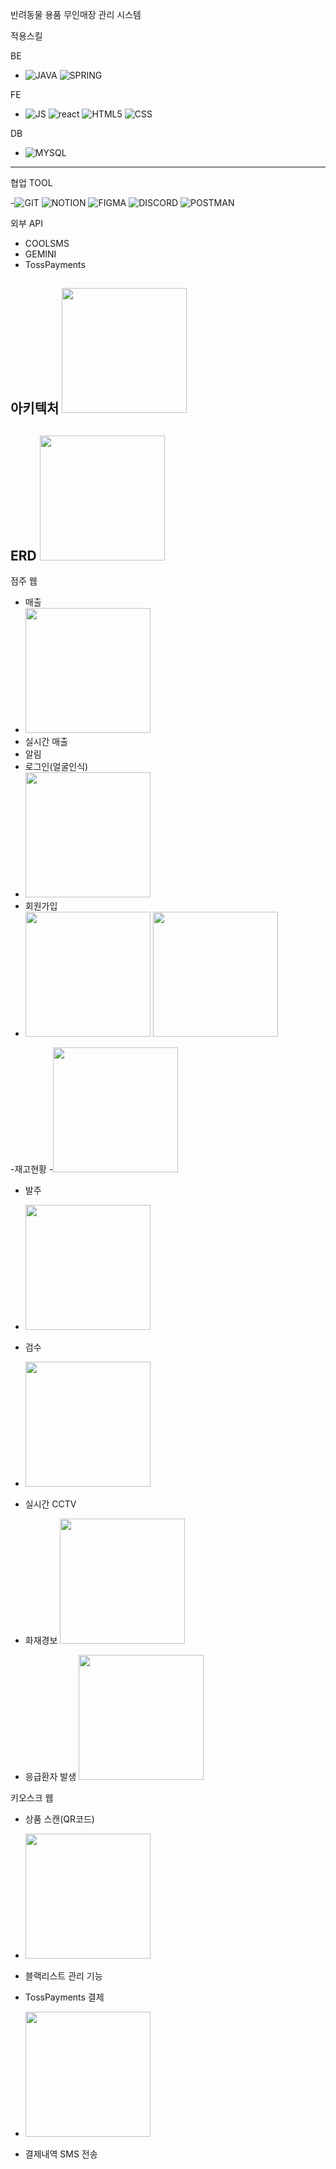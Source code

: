 반려동물 용품 무인매장 관리 시스템 

적용스킬 

BE 
-  ![JAVA](	https://img.shields.io/badge/Java-ED8B00?style=for-the-badge&logo=openjdk&logoColor=white) ![SPRING](	https://img.shields.io/badge/Spring-6DB33F?style=for-the-badge&logo=spring&logoColor=white)
 

FE
- ![JS](https://img.shields.io/badge/JavaScript-F7DF1E?style=for-the-badge&logo=JavaScript&logoColor=white)
![react](https://img.shields.io/badge/React-20232A?style=for-the-badge&logo=react&logoColor=61DAFB) ![HTML5](https://img.shields.io/badge/HTML5-E34F26?style=for-the-badge&logo=html5&logoColor=white) ![CSS](	https://img.shields.io/badge/CSS-239120?&style=for-the-badge&logo=css3&logoColor=white) 

DB 
- ![MYSQL](https://img.shields.io/badge/MySQL-00000F?style=for-the-badge&logo=mysql&logoColor=white)
-------------------------------------------------------------------------------------------------------------------
협업 TOOL

-![GIT](https://img.shields.io/badge/GitHub-100000?style=for-the-badge&logo=github&logoColor=white) 
![NOTION](https://img.shields.io/badge/Notion-000000?style=for-the-badge&logo=notion&logoColor=white) ![FIGMA](https://img.shields.io/badge/Figma-F24E1E?style=for-the-badge&logo=figma&logoColor=white) ![DISCORD](	https://img.shields.io/badge/Discord-7289DA?style=for-the-badge&logo=discord&logoColor=white) ![POSTMAN](https://img.shields.io/badge/Postman-FF6C37?style=for-the-badge&logo=postman&logoColor=white)


외부 API 
- COOLSMS
- GEMINI
- TossPayments

아키텍처
<image src="https://github.com/user-attachments/assets/40224973-7375-452d-92ae-29df05afe29d" with="200" height="200"/>
---------------------------------------------------------------------------------------------------------------------------------
ERD 
<image src="https://github.com/user-attachments/assets/628b52df-1676-43f7-8665-4bf09ace69d9" with="200" height="200"/>
----------------------------------------------------------------------------------------------------------------------------------
점주 웹 
- 매출
- <image src="https://github.com/user-attachments/assets/4c2e3c9f-66d1-4d58-84c0-0d929dbd2e4c" with="200" height="200"/>
- 실시간 매출
- 알림
- 로그인(얼굴인식)
- <image src="https://github.com/user-attachments/assets/de4e14fc-844e-46a9-a8da-0e1083d7635b" with="200" height="200"/>
- 회원가입
- <image src="https://github.com/user-attachments/assets/08cc7477-eae7-4d9d-831a-364eb2a6cf6c" with="200" height="200"/> <image src="https://github.com/user-attachments/assets/9998d6d8-d287-4e37-a747-e43fb75f3ad6" with="200" height="200"/>

 -재고현황
  -<image src="https://github.com/user-attachments/assets/40d98c38-09e1-457e-b86c-604ebc354c26" with="200" height="200"/>
  
- 발주
- <image src="https://github.com/user-attachments/assets/1d2c879f-83f2-4eae-ad2c-71cfb53e5e96" with="200" height="200"/>

- 검수
- <image src="https://github.com/user-attachments/assets/1b79dd24-9925-468d-a507-b99f1491b5aa" with="200" height="200"/>

- 실시간 CCTV
- 화재경보 <image src="https://github.com/user-attachments/assets/3debcbc9-ea41-45f6-926b-520ac0210c57" with="200" height="200"/>
- 응급환자 발생 <image src="https://github.com/user-attachments/assets/90503859-19b1-4cc7-b1aa-bcee5de4f1d2" with="200" height="200"/>



 키오스크 웹 
 - 상품 스캔(QR코드)
 - <image src="https://github.com/user-attachments/assets/10d5c210-a059-4090-8af8-3dd6e0d530be" with="200" height="200"/>

 - 블랙리스트 관리 기능
 - TossPayments 결제
 - <image src="https://github.com/user-attachments/assets/e67fde50-6341-43b9-ae52-91c9ec630e29" with="200" height="200"/>

 - 결제내역 SMS 전송 
